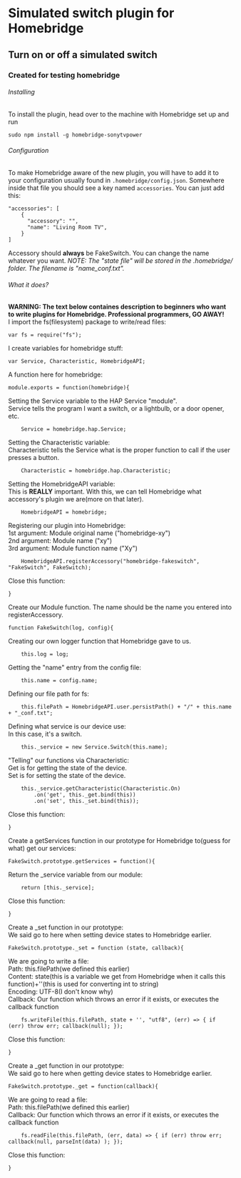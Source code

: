 # Simulated switch plugin for Homebridge
## Turn on or off a simulated switch
### Created for testing homebridge

###### Installing

To install the plugin, head over to the machine with Homebridge set up and run
```
sudo npm install -g homebridge-sonytvpower
```

###### Configuration

To make Homebridge aware of the new plugin, you will have to add it to your configuration usually found in `.homebridge/config.json`. Somewhere inside that file you should see a key named `accessories`. You can just add this:

```
"accessories": [
    {
      "accessory": "",
      "name": "Living Room TV",
    } 
]
```

Accessory should **always** be FakeSwitch.
You can change the name whatever you want.
*NOTE: The "state file" will be stored in the .homebridge/ folder. The filename is "name_conf.txt".*

###### What it does?
**WARNING: The text below containes description to beginners who want to write plugins for Homebridge. Professional programmers, GO AWAY!**
<br>
I import the fs(filesystem) package to write/read files:
```
var fs = require("fs");
```

I create variables for homebridge stuff:
```
var Service, Characteristic, HomebridgeAPI;
```

A function here for homebridge:
```
module.exports = function(homebridge){
```

Setting the Service variable to the HAP Service "module".<br>
Service tells the program I want a switch, or a lightbulb, or a door opener, etc.
```
    Service = homebridge.hap.Service;
```

Setting the Characteristic variable:<br>
Characteristic tells the Service what is the proper function to call if the user presses a button.
```
    Characteristic = homebridge.hap.Characteristic;
```

Setting the HomebridgeAPI variable:<br>
This is **REALLY** important. With this, we can tell Homebridge what accessory's plugin we are(more on that later).
```
    HomebridgeAPI = homebridge;
```

Registering our plugin into Homebridge:<br>
1st argument: Module original name ("homebridge-xy")<br>
2nd argument: Module name ("xy")<br>
3rd argument: Module function name ("Xy")
```
    HomebridgeAPI.registerAccessory("homebridge-fakeswitch", "FakeSwitch", FakeSwitch);
```

Close this function:
```
}
```

Create our Module function. The name should be the name you entered into registerAccessory.
```
function FakeSwitch(log, config){
```

Creating our own logger function that Homebridge gave to us.
```
    this.log = log;
```

Getting the "name" entry from the config file:
```
    this.name = config.name;
```

Defining our file path for fs:
```
    this.filePath = HomebridgeAPI.user.persistPath() + "/" + this.name + "_conf.txt";
```

Defining what service is our device use:<br>
In this case, it's a switch.
```
    this._service = new Service.Switch(this.name);
```

"Telling" our functions via Characteristic:<br>
Get is for getting the state of the device.<br>
Set is for setting the state of the device.
```
    this._service.getCharacteristic(Characteristic.On)
        .on('get', this._get.bind(this))
        .on('set', this._set.bind(this));
```

Close this function:
```
}
```

Create a getServices function in our prototype for Homebridge to(guess for what) get our services:
```
FakeSwitch.prototype.getServices = function(){
```

Return the _service variable from our module:
```
    return [this._service];
```

Close this function:
```
}
```

Create a _set function in our prototype:<br>
We said go to here when setting device states to Homebridge earlier.
```
FakeSwitch.prototype._set = function (state, callback){
```

We are going to write a file:<br>
Path: this.filePath(we defined this earlier)<br>
Content: state(this is a variable we get from Homebridge when it calls this function)+''(this is used for converting int to string)<br>
Encoding: UTF-8(I don't know why)<br>
Callback: Our function which throws an error if it exists, or executes the callback function
```
    fs.writeFile(this.filePath, state + '', "utf8", (err) => { if (err) throw err; callback(null); });
```

Close this function:
```
}
```

Create a _get function in our prototype:<br>
We said go to here when getting device states to Homebridge earlier.
```
FakeSwitch.prototype._get = function(callback){
```

We are going to read a file:<br>
Path: this.filePath(we defined this earlier)<br>
Callback: Our function which throws an error if it exists, or executes the callback function 
```
    fs.readFile(this.filePath, (err, data) => { if (err) throw err; callback(null, parseInt(data) ); });
```

Close this function:
```
}
```